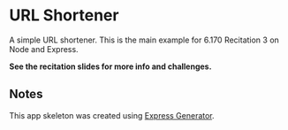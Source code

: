 # URL Shortener
A simple URL shortener. This is the main example for 6.170 Recitation 3 on Node and Express.

**See the recitation slides for more info and challenges.**

## Notes
This app skeleton was created using [Express Generator](https://expressjs.com/en/starter/generator.html).
